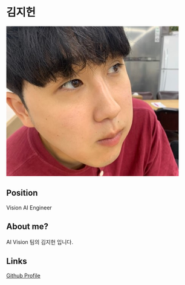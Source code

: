 # 김지헌

![메인 이미지](/assets/vision/jeeheon.jpg)

## Position

Vision AI Engineer

## About me?

AI Vision 팀의 김지헌 입니다.


## Links

[Github Profile]([https://github.com/wlgjs8])
